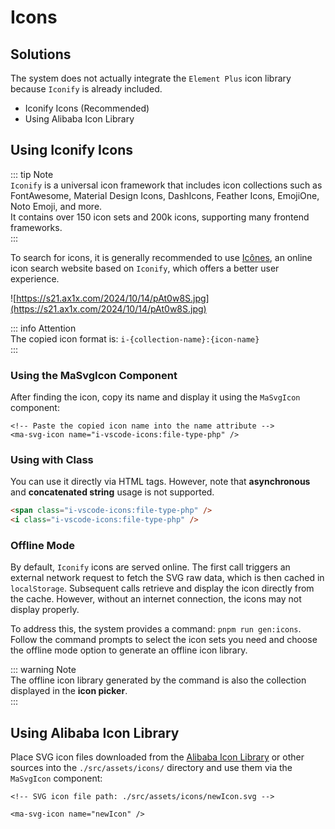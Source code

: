 # Icons  

## Solutions  
The system does not actually integrate the `Element Plus` icon library because `Iconify` is already included.  

- Iconify Icons (Recommended)  
- Using Alibaba Icon Library  

## Using Iconify Icons  
::: tip Note  
`Iconify` is a universal icon framework that includes icon collections such as FontAwesome, Material Design Icons, DashIcons, Feather Icons, EmojiOne, Noto Emoji, and more.  
It contains over 150 icon sets and 200k icons, supporting many frontend frameworks.  
:::  

To search for icons, it is generally recommended to use [Icônes](https://icones.js.org/), an online icon search website based on `Iconify`, which offers a better user experience.  

![https://s21.ax1x.com/2024/10/14/pAt0w8S.jpg](https://s21.ax1x.com/2024/10/14/pAt0w8S.jpg)  

::: info Attention  
The copied icon format is: `i-{collection-name}:{icon-name}`  
:::  

### Using the MaSvgIcon Component  

After finding the icon, copy its name and display it using the `MaSvgIcon` component:  

```vue  
<!-- Paste the copied icon name into the name attribute -->  
<ma-svg-icon name="i-vscode-icons:file-type-php" />  
```  

### Using with Class  
You can use it directly via HTML tags. However, note that **asynchronous** and **concatenated string** usage is not supported.  

```html  
<span class="i-vscode-icons:file-type-php" />  
<i class="i-vscode-icons:file-type-php" />  
```  

### Offline Mode  
By default, `Iconify` icons are served online. The first call triggers an external network request to fetch the SVG raw data, which is then cached in `localStorage`. Subsequent calls retrieve and display the icon directly from the cache. However, without an internet connection, the icons may not display properly.  

To address this, the system provides a command: `pnpm run gen:icons`. Follow the command prompts to select the icon sets you need and choose the offline mode option to generate an offline icon library.  

::: warning Note  
The offline icon library generated by the command is also the collection displayed in the **icon picker**.  
:::  

## Using Alibaba Icon Library  

Place SVG icon files downloaded from the [Alibaba Icon Library](https://www.iconfont.cn/) or other sources into the `./src/assets/icons/` directory and use them via the `MaSvgIcon` component:  

```vue  
<!-- SVG icon file path: ./src/assets/icons/newIcon.svg -->  

<ma-svg-icon name="newIcon" />  
```